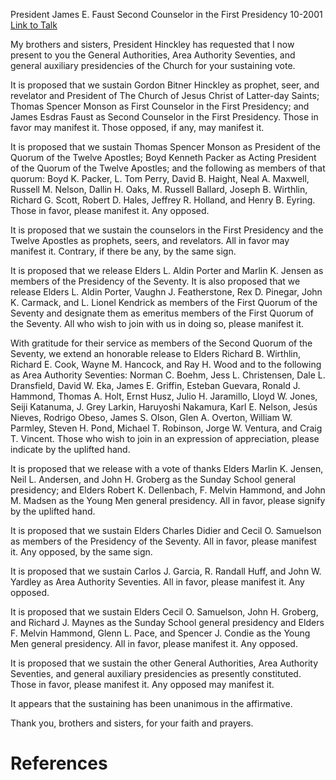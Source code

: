 President James E. Faust
Second Counselor in the First Presidency
10-2001
[Link to Talk](https://www.churchofjesuschrist.org/study/general-conference/2001/10/the-sustaining-of-church-officers?lang=eng)

My brothers and sisters, President Hinckley has requested that I now present to you the General Authorities, Area Authority Seventies, and general auxiliary presidencies of the Church for your sustaining vote.

It is proposed that we sustain Gordon Bitner Hinckley as prophet, seer, and revelator and President of The Church of Jesus Christ of Latter-day Saints; Thomas Spencer Monson as First Counselor in the First Presidency; and James Esdras Faust as Second Counselor in the First Presidency. Those in favor may manifest it. Those opposed, if any, may manifest it.

It is proposed that we sustain Thomas Spencer Monson as President of the Quorum of the Twelve Apostles; Boyd Kenneth Packer as Acting President of the Quorum of the Twelve Apostles; and the following as members of that quorum: Boyd K. Packer, L. Tom Perry, David B. Haight, Neal A. Maxwell, Russell M. Nelson, Dallin H. Oaks, M. Russell Ballard, Joseph B. Wirthlin, Richard G. Scott, Robert D. Hales, Jeffrey R. Holland, and Henry B. Eyring. Those in favor, please manifest it. Any opposed.

It is proposed that we sustain the counselors in the First Presidency and the Twelve Apostles as prophets, seers, and revelators. All in favor may manifest it. Contrary, if there be any, by the same sign.

It is proposed that we release Elders L. Aldin Porter and Marlin K. Jensen as members of the Presidency of the Seventy. It is also proposed that we release Elders L. Aldin Porter, Vaughn J. Featherstone, Rex D. Pinegar, John K. Carmack, and L. Lionel Kendrick as members of the First Quorum of the Seventy and designate them as emeritus members of the First Quorum of the Seventy. All who wish to join with us in doing so, please manifest it.

With gratitude for their service as members of the Second Quorum of the Seventy, we extend an honorable release to Elders Richard B. Wirthlin, Richard E. Cook, Wayne M. Hancock, and Ray H. Wood and to the following as Area Authority Seventies: Norman C. Boehm, Jess L. Christensen, Dale L. Dransfield, David W. Eka, James E. Griffin, Esteban Guevara, Ronald J. Hammond, Thomas A. Holt, Ernst Husz, Julio H. Jaramillo, Lloyd W. Jones, Seiji Katanuma, J. Grey Larkin, Haruyoshi Nakamura, Karl E. Nelson, Jesús Nieves, Rodrigo Obeso, James S. Olson, Glen A. Overton, William W. Parmley, Steven H. Pond, Michael T. Robinson, Jorge W. Ventura, and Craig T. Vincent. Those who wish to join in an expression of appreciation, please indicate by the uplifted hand.

It is proposed that we release with a vote of thanks Elders Marlin K. Jensen, Neil L. Andersen, and John H. Groberg as the Sunday School general presidency; and Elders Robert K. Dellenbach, F. Melvin Hammond, and John M. Madsen as the Young Men general presidency. All in favor, please signify by the uplifted hand.

It is proposed that we sustain Elders Charles Didier and Cecil O. Samuelson as members of the Presidency of the Seventy. All in favor, please manifest it. Any opposed, by the same sign.

It is proposed that we sustain Carlos J. Garcia, R. Randall Huff, and John W. Yardley as Area Authority Seventies. All in favor, please manifest it. Any opposed.

It is proposed that we sustain Elders Cecil O. Samuelson, John H. Groberg, and Richard J. Maynes as the Sunday School general presidency and Elders F. Melvin Hammond, Glenn L. Pace, and Spencer J. Condie as the Young Men general presidency. All in favor, please manifest it. Any opposed.

It is proposed that we sustain the other General Authorities, Area Authority Seventies, and general auxiliary presidencies as presently constituted. Those in favor, please manifest it. Any opposed may manifest it.

It appears that the sustaining has been unanimous in the affirmative.

Thank you, brothers and sisters, for your faith and prayers.

# References
